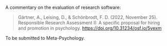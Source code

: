 
A commentary on the evaluation of research software:

> Gärtner, A., Leising, D., & Schönbrodt, F. D. (2022, November 25). Responsible Research Assessment II: A specific proposal for hiring and promotion in psychology. https://doi.org/10.31234/osf.io/5yexm

To be submitted to Meta-Psychology.

